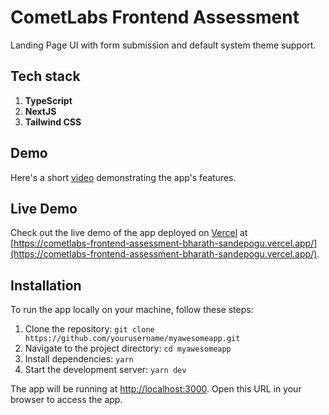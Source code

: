 # CometLabs Frontend Assessment

Landing Page UI with form submission and default system theme support.

## Tech stack 
  1. **TypeScript**
  3. **NextJS**
  4. **Tailwind CSS**

## Demo

Here's a short [video](https://www.loom.com/share/a8b42f82f2704da297aaa4b8ea5ad796?sid=96af8383-2942-4629-86e6-d6901b310c7f) demonstrating the app's features.

## Live Demo

Check out the live demo of the app deployed on [Vercel](https://vercel.com) at [https://cometlabs-frontend-assessment-bharath-sandepogu.vercel.app/](https://cometlabs-frontend-assessment-bharath-sandepogu.vercel.app/).

## Installation

To run the app locally on your machine, follow these steps:

1. Clone the repository: `git clone https://github.com/yourusername/myawesomeapp.git`
2. Navigate to the project directory: `cd myawesomeapp`
3. Install dependencies: `yarn`
4. Start the development server: `yarn dev`

The app will be running at [http://localhost:3000](http://localhost:3000). Open this URL in your browser to access the app.

